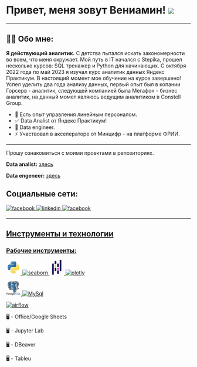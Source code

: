 # Привет, меня зовут Вениамин! ![](https://user-images.githubusercontent.com/18350557/176309783-0785949b-9127-417c-8b55-ab5a4333674e.gif)
---

## 👨‍💻 Обо мне:
**Я действующий аналитик.** С детства пытался искать закономерности во всем, что меня окружает. Мой путь в IT начался с Stepikа, прошел несколько курсов: SQL тренажер и Python для начинающих. С октября 2022 года по май 2023 я изучал курс аналитик данных Яндекс Практикум. В настоящий момент мое обучение на курсе завершено! Успел уделить два года анализу данных, первый опыт был в копании Горсерв - аналитик, следующей компанией была Мегафон - бизнес аналитик, на данный момет являюсь ведущим аналитиком в Constell Group.

- 💬 Есть опыт управления линейным персоналом.
- ✅ Data Analist от Яндекс Практикум!
- 🔄 Data engineer.
- ⚡ Участвовал в акселераторе от Минцифр - на платформе ФРИИ.
---
Прошу ознакомиться с моими проектами в репозиториях.

**Data analist:**
[здесь](https://github.com/VeniaminSh/Practicum_Projects)

**Data engeneer:**
[здесь](https://github.com/VeniaminSh/Data-Engineer)

## Социальные сети:

</a>
<a href="https://t.me/Veniamin_Al">
<img src=https://img.shields.io/badge/Telegram-%232E87FB.svg?&style=for-the-badge&logo=Telegram&logoColor=black alt=facebook style="margin-bottom: 5px;" />
</a>
</a>
<a href="https://linkedin.com/in/veniamin235689" target="_blank">
<img src=https://img.shields.io/badge/linkedin-%231E77B5.svg?&style=for-the-badge&logo=linkedin&logoColor=white alt=linkedin style="margin-bottom: 5px;" />
</a>
</a>
<a href="https://www.facebook.com/100093042190586" target="_blank">
<img src=https://img.shields.io/badge/facebook-%232E87FB.svg?&style=for-the-badge&logo=facebook&logoColor=white alt=facebook style="margin-bottom: 5px;" />


---
## Инструменты и технологии
<h3 align="left">Рабочие инструменты:</h3>
<a href="https://www.python.org" target="_blank" rel="noreferrer"> <img src="https://raw.githubusercontent.com/devicons/devicon/master/icons/python/python-original.svg" alt="python" width="40" height="40"/> </a> 
<a href="https://seaborn.pydata.org/" target="_blank" rel="noreferrer"> <img src="https://seaborn.pydata.org/_images/logo-mark-lightbg.svg" alt="seaborn" width="40" height="40"/> </a> 
<a href="https://pandas.pydata.org/" target="_blank" rel="noreferrer"> <img src="https://raw.githubusercontent.com/devicons/devicon/2ae2a900d2f041da66e950e4d48052658d850630/icons/pandas/pandas-original.svg" alt="pandas" width="40" height="40"/> </a>
<a href="https://plotly.com/python/" target="_blank" rel="noreferrer"> <img src="https://media.slid.es/uploads/193475/images/6901970/plotly.png" alt="plotly" width="40" height="40"/> </a> </p>
<a href="https://www.postgresql.org" target="_blank" rel="noreferrer"> <img src="https://raw.githubusercontent.com/devicons/devicon/master/icons/postgresql/postgresql-original-wordmark.svg" alt="postgresql" width="40" height="40"/> </a> 
<a href="https://www.mysql.com/" target="_blank" rel="noreferrer"> <img src="https://streamsets.b-cdn.net/wp-content/uploads/2560px-MySQL_logo.png" alt="MySql" width="40" height="40"/> </a> </p>
<a href="https://airflow.apache.org/" target="_blank" rel="noreferrer"> <img src="https://media.licdn.com/dms/image/D5612AQFpyk1RHRQwLQ/article-cover_image-shrink_600_2000/0/1705757924083?e=2147483647&v=beta&t=OnPiaj1_9HQmHrWGOrHvrNFBUPOqdY7t7tY43CJuOgE" alt="airflow" width="80" height="60"/> </a> </p>


🖥️ - Office/Google Sheets

🖥️ - Jupyter Lab

🖥️ - DBeaver

🖥️ - Tableu
